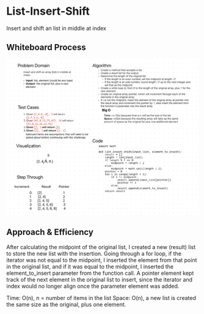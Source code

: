 # List-Insert-Shift

Insert and shift an list in middle at index

## Whiteboard Process

![Whiteboard](list_insert_shift_whiteboard.png)

## Approach & Efficiency

After calculating the midpoint of the original list,
I created a new (result) list to store the new list
with the insertion. Going through a for loop, if the iterator
was not equal to the midpoint, I inserted the element from
that point in the original list, and if it was equal to the
midpoint, I inserted the element_to_insert parameter from the
function call. A pointer element kept track of the next element
in the original list to insert, since the iterator and index
would no longer align once the parameter element was added.

Time: O(n), n = number of items in the list
Space: O(n), a new list is created the same
size as the original, plus one element.
